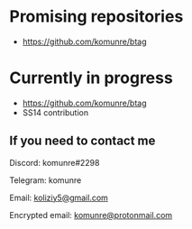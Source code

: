# Promising repositories
* https://github.com/komunre/btag

# Currently in progress
* https://github.com/komunre/btag
* SS14 contribution

## If you need to contact me
Discord: komunre#2298

Telegram: komunre

Email: koliziy5@gmail.com

Encrypted email: komunre@protonmail.com

<!--
**komunre/komunre** is a ✨ _special_ ✨ repository because its `README.md` (this file) appears on your GitHub profile.

Here are some ideas to get you started:

- 🔭 I’m currently working on ...
- 🌱 I’m currently learning ...
- 👯 I’m looking to collaborate on ...
- 🤔 I’m looking for help with ...
- 💬 Ask me about ...
- 📫 How to reach me: ...
- 😄 Pronouns: ...
- ⚡ Fun fact: ...
-->

